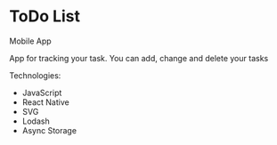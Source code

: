 # ToDo List
Mobile App

App for tracking your task. You can add, change and delete your tasks

Technologies:
- JavaScript
- React Native
- SVG
- Lodash
- Async Storage
